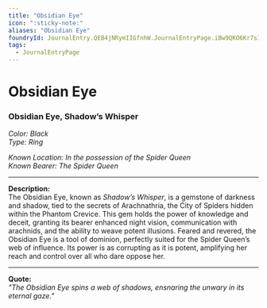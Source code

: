 ```yaml
---
title: "Obsidian Eye"
icon: ":sticky-note:"
aliases: "Obsidian Eye"
foundryId: JournalEntry.QEB4jNRymIIGfnhW.JournalEntryPage.iBw9QKO6Kr7sI5oC
tags:
  - JournalEntryPage
---
```


# Obsidian Eye
### Obsidian Eye, Shadow’s Whisper  

*Color: Black*  
*Type: Ring*  

*Known Location: In the possession of the Spider Queen*  
*Known Bearer: The Spider Queen*  

---  

**Description:**  
The Obsidian Eye, known as *Shadow’s Whisper*, is a gemstone of darkness and shadow, tied to the secrets of Arachnathria, the City of Spiders hidden within the Phantom Crevice. This gem holds the power of knowledge and deceit, granting its bearer enhanced night vision, communication with arachnids, and the ability to weave potent illusions. Feared and revered, the Obsidian Eye is a tool of dominion, perfectly suited for the Spider Queen’s web of influence. Its power is as corrupting as it is potent, amplifying her reach and control over all who dare oppose her.  

---  

**Quote:**  
*"The Obsidian Eye spins a web of shadows, ensnaring the unwary in its eternal gaze."*